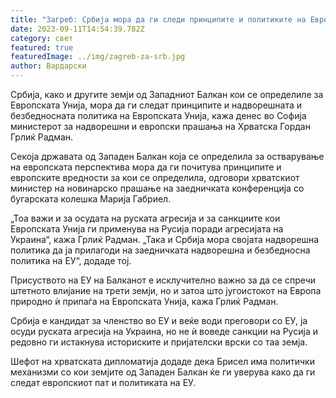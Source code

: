 ```yaml
---
title: "Загреб: Србија мора да ги следи принципите и политиките на Европската Унија"
date: 2023-09-11T14:54:39.782Z
category: свет
featured: true
featuredImage: ../img/zagreb-za-srb.jpg
author: Вардарски
---
```

<!--StartFragment-->

Србија, како и другите земји од Западниот Балкан кои се определиле за Европската Унија, мора да ги следат принципите и надворешната и безбедносната политика на Европската Унија, кажа денес во Софија министерот за надворешни и европски прашања на Хрватска Гордан Грлиќ Радман.



<!--EndFragment--><!--StartFragment-->

Секоја државата од Западен Балкан која се определила за остварување на европската перспектива мора да ги почитува принципите и европските вредности за кои се определила, одговори хрватскиот министер на новинарско прашање на заедничката конференција со бугарската колешка Марија Габриел.

„Тоа важи и за осудата на руската агресија и за санкциите кои Европската Унија ги применува на Русија поради агресијата на Украина“, кажа Грлиќ Радман. „Така и Србија мора својата надворешна политика да ја прилагоди на заедничката надворешна и безбедносна политика на ЕУ“, додаде тој.

Присуството на ЕУ на Балканот е исклучително важно за да се спречи штетното влијание на трети земји, но и затоа што југоистокот на Европа природно ѝ припаѓа на Европската Унија, кажа Грлиќ Радман.

Србија е кандидат за членство во ЕУ и веќе води преговори со ЕУ, ја осуди руската агресија на Украина, но не ѝ воведе санкции на Русија и редовно ги истакнува историските и пријателски врски со таа земја.

Шефот на хрватската дипломатија додаде дека Брисел има политички механизми со кои земјите од Западен Балкан ќе ги уверува како да ги следат европскиот пат и политиката на ЕУ.

<!--EndFragment-->